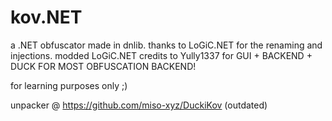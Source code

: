 # kov.NET
a .NET obfuscator made in dnlib. thanks to LoGiC.NET for the renaming and injections.
modded LoGiC.NET credits to Yully1337 for GUI + BACKEND + DUCK FOR MOST OBFUSCATION BACKEND!


for learning purposes only ;)

unpacker @ https://github.com/miso-xyz/DuckiKov (outdated)


